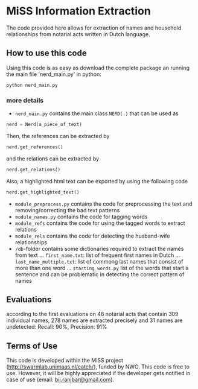 # MiSS Information Extraction
The code provided here allows for extraction of names and household relationships from notarial acts written in Dutch language.

## How to use this code

Using this code is as easy as download the complete package an running the main file 'nerd_main.py' in python:
```
python nerd_main.py
```

### more details
* `nerd_main.py` contains the main class `NERD(.)` that can be used as
```python
nerd = Nerd(a_piece_of_text)
```
Then, the references can be extracted by
```python
nerd.get_references()
```
and the relations can be extracted by
```python
nerd.get_relations()
```
Also, a highlighted html text can be exported by using the following code
```python
nerd.get_highlighted_text()
```

* `module_preprocess.py` contains the code for preprocessing the text and removing/correcting the bad text patterns
* `module_names.py` contains the code for tagging words
* `module_refs` contains the code for using the tagged words to extract relations
* `module_rels` contains the code for detecting the husband-wife relationships
* `/db`-folder contains some dictionaries required to extract the names from text
... `first_name.txt`: list of frequent first names in Dutch
... `last_name_multiple.txt`: list of commong last names that consist of more than one word
... `starting_words.py` list of the words that start a sentence and can be problematic in detecting the correct pattern of names


## Evaluations
according to the first evaluations on 48 notarial acts that contain 309 individual names, 278 names are extracted precisely 
and 31 names are undetected: Recall: 90%, Precision: 91%

## Terms of Use
This code is developed within the MiSS project (http://swarmlab.unimaas.nl/catch/), funded by NWO. This code is free to use. 
However, it will be highly appreciated if the developer gets notified in case of use (email: bij.ranjbar@gmail.com).

